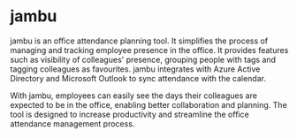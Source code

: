 # jambu

jambu is an office attendance planning tool. It simplifies the process of managing and tracking employee presence in the office. It provides features such as visibility of colleagues' presence, grouping people with tags and tagging colleagues as favourites. jambu integrates with Azure Active Directory and Microsoft Outlook to sync attendance with the calendar.

With jambu, employees can easily see the days their colleagues are expected to be in the office, enabling better collaboration and planning. The tool is designed to increase productivity and streamline the office attendance management process.

